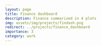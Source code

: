 ```yaml
---
layout: page
title: Finance dashboard
description: Finance summarized in 4 plots
img: assets/img/projects/findash.png
redirect: ../projects/finance_dashboard
importance: 3
category: work
---
```

